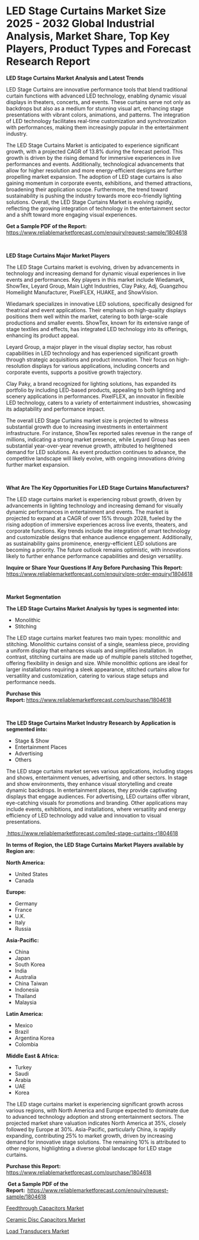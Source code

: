 <p><h1>LED Stage Curtains Market Size 2025 - 2032 Global Industrial Analysis, Market Share, Top Key Players, Product Types and Forecast Research Report</h1></p><p><strong>LED Stage Curtains Market Analysis and Latest Trends</strong></p>
<p><p>LED Stage Curtains are innovative performance tools that blend traditional curtain functions with advanced LED technology, enabling dynamic visual displays in theaters, concerts, and events. These curtains serve not only as backdrops but also as a medium for stunning visual art, enhancing stage presentations with vibrant colors, animations, and patterns. The integration of LED technology facilitates real-time customization and synchronization with performances, making them increasingly popular in the entertainment industry.</p><p>The LED Stage Curtains Market is anticipated to experience significant growth, with a projected CAGR of 13.8% during the forecast period. This growth is driven by the rising demand for immersive experiences in live performances and events. Additionally, technological advancements that allow for higher resolution and more energy-efficient designs are further propelling market expansion. The adoption of LED stage curtains is also gaining momentum in corporate events, exhibitions, and themed attractions, broadening their application scope. Furthermore, the trend toward sustainability is pushing the industry towards more eco-friendly lighting solutions. Overall, the LED Stage Curtains Market is evolving rapidly, reflecting the growing integration of technology in the entertainment sector and a shift toward more engaging visual experiences.</p></p>
<p><strong>Get a Sample PDF of the Report:&nbsp;</strong> <a href="https://www.reliablemarketforecast.com/enquiry/request-sample/1804618?utm_campaign=1110&utm_medium=2&utm_source=Github&utm_content=ia&utm_term=11022025&utm_id=led-stage-curtains">https://www.reliablemarketforecast.com/enquiry/request-sample/1804618</a></p>
<p>&nbsp;</p>
<p><strong>LED Stage Curtains Major Market Players</strong></p>
<p><p>The LED Stage Curtains market is evolving, driven by advancements in technology and increasing demand for dynamic visual experiences in live events and performances. Key players in this market include Wiedamark, ShowTex, Leyard Group, Main Light Industries, Clay Paky, Adj, Guangzhou Homeilight Manufacturer, PixelFLEX, HUAKE, and ShowVision.</p><p>Wiedamark specializes in innovative LED solutions, specifically designed for theatrical and event applications. Their emphasis on high-quality displays positions them well within the market, catering to both large-scale productions and smaller events. ShowTex, known for its extensive range of stage textiles and effects, has integrated LED technology into its offerings, enhancing its product appeal.</p><p>Leyard Group, a major player in the visual display sector, has robust capabilities in LED technology and has experienced significant growth through strategic acquisitions and product innovation. Their focus on high-resolution displays for various applications, including concerts and corporate events, supports a positive growth trajectory.</p><p>Clay Paky, a brand recognized for lighting solutions, has expanded its portfolio by including LED-based products, appealing to both lighting and scenery applications in performances. PixelFLEX, an innovator in flexible LED technology, caters to a variety of entertainment industries, showcasing its adaptability and performance impact.</p><p>The overall LED Stage Curtains market size is projected to witness substantial growth due to increasing investments in entertainment infrastructure. For instance, ShowTex reported sales revenue in the range of millions, indicating a strong market presence, while Leyard Group has seen substantial year-over-year revenue growth, attributed to heightened demand for LED solutions. As event production continues to advance, the competitive landscape will likely evolve, with ongoing innovations driving further market expansion.</p></p>
<p>&nbsp;</p>
<p><strong>What Are The Key Opportunities For LED Stage Curtains Manufacturers?</strong></p>
<p><p>The LED stage curtains market is experiencing robust growth, driven by advancements in lighting technology and increasing demand for visually dynamic performances in entertainment and events. The market is projected to expand at a CAGR of over 15% through 2028, fueled by the rising adoption of immersive experiences across live events, theaters, and corporate functions. Key trends include the integration of smart technology and customizable designs that enhance audience engagement. Additionally, as sustainability gains prominence, energy-efficient LED solutions are becoming a priority. The future outlook remains optimistic, with innovations likely to further enhance performance capabilities and design versatility.</p></p>
<p><strong>Inquire or Share Your Questions If Any Before Purchasing This Report:</strong> <a href="https://www.reliablemarketforecast.com/enquiry/pre-order-enquiry/1804618?utm_campaign=1110&utm_medium=2&utm_source=Github&utm_content=ia&utm_term=11022025&utm_id=led-stage-curtains">https://www.reliablemarketforecast.com/enquiry/pre-order-enquiry/1804618</a></p>
<p>&nbsp;</p>
<p><strong>Market Segmentation</strong></p>
<p><strong>The LED Stage Curtains Market Analysis by types is segmented into:</strong></p>
<p><ul><li>Monolithic</li><li>Stitching</li></ul></p>
<p><p>The LED stage curtains market features two main types: monolithic and stitching. Monolithic curtains consist of a single, seamless piece, providing a uniform display that enhances visuals and simplifies installation. In contrast, stitching curtains are made up of multiple panels stitched together, offering flexibility in design and size. While monolithic options are ideal for larger installations requiring a sleek appearance, stitched curtains allow for versatility and customization, catering to various stage setups and performance needs.</p></p>
<p><strong>Purchase this Report:&nbsp;</strong><a href="https://www.reliablemarketforecast.com/purchase/1804618?utm_campaign=1110&utm_medium=2&utm_source=Github&utm_content=ia&utm_term=11022025&utm_id=led-stage-curtains">https://www.reliablemarketforecast.com/purchase/1804618</a></p>
<p>&nbsp;</p>
<p><strong>The LED Stage Curtains Market Industry Research by Application is segmented into:</strong></p>
<p><ul><li>Stage & Show</li><li>Entertainment Places</li><li>Advertising</li><li>Others</li></ul></p>
<p><p>The LED stage curtains market serves various applications, including stages and shows, entertainment venues, advertising, and other sectors. In stage and show environments, they enhance visual storytelling and create dynamic backdrops. In entertainment places, they provide captivating displays that engage audiences. For advertising, LED curtains offer vibrant, eye-catching visuals for promotions and branding. Other applications may include events, exhibitions, and installations, where versatility and energy efficiency of LED technology add value and innovation to visual presentations.</p></p>
<p><a href="https://www.reliablemarketforecast.com/led-stage-curtains-r1804618?utm_campaign=1110&utm_medium=2&utm_source=Github&utm_content=ia&utm_term=11022025&utm_id=led-stage-curtains">&nbsp;https://www.reliablemarketforecast.com/led-stage-curtains-r1804618</a></p>
<p><strong>In terms of Region, the LED Stage Curtains Market Players available by Region are:</strong></p>
<p>
    <p> <strong> North America: </strong>
        <ul>
            <li>United States</li>
            <li>Canada</li>
        </ul>
        </p> 
    <p> <strong> Europe: </strong>
        <ul>
            <li>Germany</li>
            <li>France</li>
            <li>U.K.</li>
            <li>Italy</li>
            <li>Russia</li>
        </ul>
        </p> 
    <p> <strong> Asia-Pacific: </strong>
        <ul>
            <li>China</li>
            <li>Japan</li>
            <li>South Korea</li>
            <li>India</li>
            <li>Australia</li>
            <li>China Taiwan</li>
            <li>Indonesia</li>
            <li>Thailand</li>
            <li>Malaysia</li>
        </ul>
        </p> 
    <p> <strong> Latin America: </strong>
        <ul>
            <li>Mexico</li>
            <li>Brazil</li>
            <li>Argentina Korea</li>
            <li>Colombia</li>
        </ul>
        </p> 
    <p> <strong> Middle East & Africa: </strong>
        <ul>
            <li>Turkey</li>
            <li>Saudi</li>
            <li>Arabia</li>
            <li>UAE</li>
            <li>Korea</li>
        </ul>
    </p>
    </p>
<p><p>The LED stage curtains market is experiencing significant growth across various regions, with North America and Europe expected to dominate due to advanced technology adoption and strong entertainment sectors. The projected market share valuation indicates North America at 35%, closely followed by Europe at 30%. Asia-Pacific, particularly China, is rapidly expanding, contributing 25% to market growth, driven by increasing demand for innovative stage solutions. The remaining 10% is attributed to other regions, highlighting a diverse global landscape for LED stage curtains.</p></p>
<p><strong>Purchase this Report: </strong><a href="https://www.reliablemarketforecast.com/purchase/1804618?utm_campaign=1110&utm_medium=2&utm_source=Github&utm_content=ia&utm_term=11022025&utm_id=led-stage-curtains">https://www.reliablemarketforecast.com/purchase/1804618</a></p>
<p>&nbsp;<strong>Get a Sample PDF of the Report:&nbsp;&nbsp;</strong><a href="https://www.reliablemarketforecast.com/enquiry/request-sample/1804618?utm_campaign=1110&utm_medium=2&utm_source=Github&utm_content=ia&utm_term=11022025&utm_id=led-stage-curtains">https://www.reliablemarketforecast.com/enquiry/request-sample/1804618</a></p>
<p><strong></strong></p>
<p><p><a href="https://github.com/tatroseraypi/Market-Research-Report-List-1/blob/main/feedthrough-capacitors-market.md?utm_campaign=1110&utm_medium=2&utm_source=Github&utm_content=ia&utm_term=11022025&utm_id=led-stage-curtains">Feedthrough Capacitors Market</a></p><p><a href="https://github.com/merkinedry7b/Market-Research-Report-List-1/blob/main/ceramic-disc-capacitors-market.md?utm_campaign=1110&utm_medium=2&utm_source=Github&utm_content=ia&utm_term=11022025&utm_id=led-stage-curtains">Ceramic Disc Capacitors Market</a></p><p><a href="https://github.com/WillieWoodard/Market-Research-Report-List-7/blob/main/load-transducers-market.md?utm_campaign=1110&utm_medium=2&utm_source=Github&utm_content=ia&utm_term=11022025&utm_id=led-stage-curtains">Load Transducers Market</a></p></p>